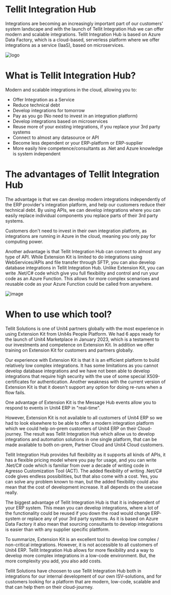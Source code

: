 # Tellit Integration Hub

Integrations are becoming an increasingly important part of our customers' system landscape and with the launch of Tellit Integration Hub we can offer modern and scalable integrations. Tellit Integration Hub is based on Azure Data Factory, which is a cloud-based, serverless platform where we offer integrations as a service (IaaS), based on microservices.

![logo](https://user-images.githubusercontent.com/112073908/219849723-51d2b7fe-427c-4978-8375-de881e1af79f.png)


# What is Tellit Integration Hub?

Modern and scalable integrations in the cloud, allowing you to:

- Offer Integration as a Service
- Reduce technical debt
- Develop integrations for tomorrow
- Pay as you go (No need to invest in an integration platform)
- Develop integrations based on microservices
- Reuse more of your existing integrations, if you replace your 3rd party systems
- Connect to almost any datasource or API
- Become less dependent or your ERP-platform or ERP-supplier
- More easily hire competence/consultants as .Net and Azure knowledge is system independent


# The advantages of Tellit Integration Hub

The advantage is that we can develop modern integrations independently of the ERP provider's integration platform, and help our customers reduce their technical debt. By using APIs, we can develop integrations where you can easily replace individual components you replace parts of their 3rd party systems.

Customers don't need to invest in their own integration platform, as integrations are running in Azure in the cloud, meaning you only pay for computing power.

Another advantage is that Tellit Integration Hub can connect to almost any type of API.
While Extension Kit is limited to do integrations using WebServices/APIs and file transfer through SFTP, you can also develop database integrations in Tellit Integration Hub. Unlike Extension Kit, you can write .Net/C# code which give you full flexibility and control and run your code as an Azure Function.
This allows for more complex scenarioes and reusable code as your Azure Function could be called from anywhere.

![image](https://user-images.githubusercontent.com/112073908/219850431-615bbf95-0698-4fd1-8e8c-a86903216f49.png)


# When to use which tool?

Tellit Solutions is one of Unit4 partners globally with the most experience in using Extension Kit from Unit4s People Platform.
We had 6 apps ready for the launch of Unit4 Marketplace in January 2023, which is a testament to our investments and competence on Extension Kit.
In addition we offer training on Extension Kit for customers and partners globally.

Our experience with Extension Kit is that it is an efficient platform to build relatively low complex integrations. It has some limitations as you cannot develop database integrations and we have not been able to develop integrations that require high security with the use of some special X509-certificates for authentication. Another weakness with the current version of Extension Kit is that it doesn't support any option for doing re-runs when a flow fails.

One advantage of Extension Kit is the Message Hub events allow you to respond to events in Unit4 ERP in "real-time".

However, Extension Kit is not available to all customers of Unit4 ERP so we had to look elsewhere to be able to offer a modern integration platform which we could help on-prem customers of Unit4 ERP on their Cloud-journey. The result was Tellit Integration Hub which allow us to develop integrations and automation solutions in one single platform, that can be made available to both on-prem, Partner Cloud and Unit4 Cloud customers.

Tellit Integration Hub provides full flexibility as it supports all kinds of APIs, it has a flexible pricing model where you pay for usage, and you can write .Net/C# code which is familiar from over a decade of writing code in Agresso Customization Tool (ACT). The added flexibility of writing .Net/C# code gives endless possibilities, but that also come with a cost. Yes, you can solve any problem known to man, but the added flexibility could also mean that the cost of development increase. It all depends on the usecase really.

The biggest advantage of Tellit Integration Hub is that it is independent of your ERP system. This mean you can develop integrations, where a lot of the functionality could be reused if you down the road would change ERP-system or replace any of your 3rd party systems. As it is based on Azure Data Factory it also mean that sourcing consultants to develop integrations is easier than with any supplier specific plattform.

To summarize, Extension Kit is an excellent tool to develop low complex / non-critical integrations. However, it is not accessible to all customers of Unit4 ERP.
Tellit Integration Hub allows for more flexibility and a way to develop more complex integrations in a low-code environment. But, the more complexity you add, you also add costs.

Tellit Solutions have choosen to use Tellit Integration Hub both in integrations for our internal development of our own ISV-solutions, and for customers looking for a platform that are modern, low-code, scalable and that can help them on their cloud-journey.


